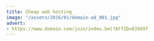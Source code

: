 ```yaml
---
title: Cheap web hosting
image: "/assets/2016/01/domain-ad_001.jpg"
advert:
- https://www.domain.com/join/index.bml?AffID=835697
---
```


